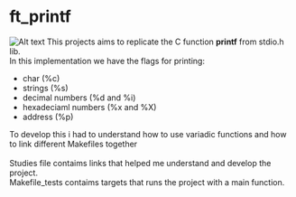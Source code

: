 # ft_printf
<img src="https://game.42sp.org.br/static/assets/achievements/ft_printfe.png" alt="Alt text">
This projects aims to replicate the C function <b>printf</b> from stdio.h lib. <br />
In this implementation we have the flags for printing: 
<ul> 
<li>char (%c) </li>
<li> strings (%s) </li>
<li>decimal numbers (%d and %i) </li>
<li>hexadeciaml numbers (%x and %X) </li>
<li>address (%p) </li>
</ul>
To develop this i had to understand how to use variadic functions and how to link different Makefiles together 
<br />
<br />
Studies file contaims links that helped me understand and develop the project. <br />
Makefile_tests contaims targets that runs the project with a main function.
